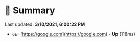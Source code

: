 # 📖 Summary
Last updated: **3/10/2021, 6:00:22 PM**

- `GET` [https://google.com](https://google.com) - **Up** (118ms)

